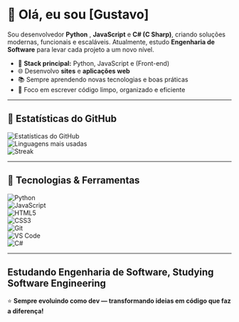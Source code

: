 # 👋 Olá, eu sou [Gustavo]  

Sou desenvolvedor **Python** , **JavaScript** e **C# (C Sharp)**, criando soluções modernas, funcionais e escaláveis. Atualmente, estudo **Engenharia de Software** para levar cada projeto a um novo nível.  

- 🚀 **Stack principal:** Python, JavaScript  e (Front-end)
- 🌐 Desenvolvo **sites** e **aplicações web**
- 📚 Sempre aprendendo novas tecnologias e boas práticas
- 🎯 Foco em escrever código limpo, organizado e eficiente  

---

## 🌟 Estatísticas do GitHub

![Estatísticas do GitHub](https://github-readme-stats.vercel.app/api?username=DevFrontbr&show_icons=true&theme=dark)  
![Linguagens mais usadas](https://github-readme-stats.vercel.app/api/top-langs/?username=DevFrontbr&layout=compact&theme=dark)  
![Streak](https://streak-stats.demolab.com/?user=DevFrontbr&theme=dark)


---

## 🔧 Tecnologias & Ferramentas

![Python](https://img.shields.io/badge/-Python-05122A?style=flat&logo=python)  
![JavaScript](https://img.shields.io/badge/-JavaScript-05122A?style=flat&logo=javascript)  
![HTML5](https://img.shields.io/badge/-HTML5-05122A?style=flat&logo=html5)  
![CSS3](https://img.shields.io/badge/-CSS3-05122A?style=flat&logo=css3)  
![Git](https://img.shields.io/badge/-Git-05122A?style=flat&logo=git)  
![VS Code](https://img.shields.io/badge/-VS%20Code-05122A?style=flat&logo=visual-studio-code)  
![C#](https://img.shields.io/badge/-C%23-05122A?style=flat&logo=c-sharp&logoColor=239120)


---
Estudando Engenharia de Software,
Studying Software Engineering
---
⭐ **Sempre evoluindo como dev — transformando ideias em código que faz a diferença!**


<!--
**DevFrontbr/DevFrontbr** is a ✨ _special_ ✨ repository because its `README.md` (this file) appears on your GitHub profile.

Here are some ideas to get you started:

- 🔭 I’m currently working on ...
- 🌱 I’m currently learning ...
- 👯 I’m looking to collaborate on ...
- 🤔 I’m looking for help with ...
- 💬 Ask me about ...
- 📫 How to reach me: ...
- 😄 Pronouns: ...
- ⚡ Fun fact: ...
-->
